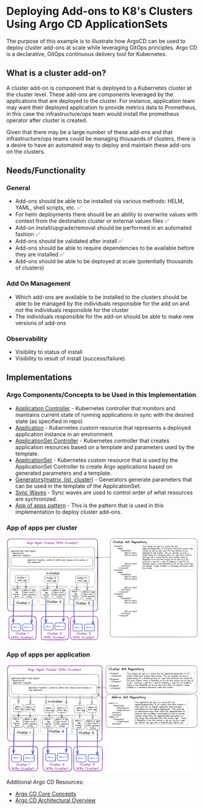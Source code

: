 # Deploying Add-ons to K8's Clusters Using Argo CD ApplicationSets

The purpose of this example is to illustrate how ArgoCD can be used to deploy cluster add-ons at scale while leveraging GitOps principles. Argo CD is a declarative, GitOps continuous delivery tool for Kubernetes.

## What is a cluster add-on?

A cluster add-on is component that is deployed to a Kubernetes cluster at the cluster level.  These add-ons are components leveraged by the applications that are deployed to the cluster.  For instance, application team may want their deployed application to provide metrics data to Prometheus, in this case the infrastructure/ops team would install the prometheus operator after cluster is created.

Given that there may be a large number of these add-ons and that infrastructure/ops teams could be managing thousands of clusters, there is a desire to have an automated way to deploy and maintain these add-ons on the clusters.

## Needs/Functionality

### General

- Add-ons should be able to be installed via various methods: HELM, YAML, shell scripts, etc. :white_check_mark:
- For helm deployments there should be an ability to overwrite values with context from the destination cluster or external values files :white_check_mark:
- Add-on install/upgrade/removal should be performed in an automated fashion :white_check_mark:
- Add-ons should be validated after install :white_check_mark:
- Add-ons should be able to require dependencies to be available before they are installed :white_check_mark:
- Add-ons should be able to be deployed at scale (potentially thousands of clusters)

### Add On Management

- Which add-ons are available to be installed to the clusters should be able to be managed by the individuals responsible for the add on and not the individuals responsible for the cluster
- The individuals responsible for the add-on should be able to make new versions of add-ons

### Observability

- Visibility to status of install
- Visibility to result of install (success/failure)

## Implementations

### Argo Components/Concepts to be Used in this Implementation

- [Application Controller](https://argo-cd.readthedocs.io/en/stable/operator-manual/architecture/#application-controller) - Kubernetes controller that monitors and maintains current state of running applications in sync with the desired state (as specified in repo)
- [Application](https://argo-cd.readthedocs.io/en/stable/operator-manual/declarative-setup/#applications) - Kubernetes custom resource that represents a deployed application instance in an environment.
- [ApplicationSet Controller](https://argo-cd.readthedocs.io/en/stable/operator-manual/applicationset/) - Kubernetes controller that creates application resources based on a template and parameters used by the template.
- [ApplicationSet](https://argo-cd.readthedocs.io/en/stable/operator-manual/applicationset/) - Kubernetes custom resource that is used by the ApplicationSet Controller to create Argo applications based on generated parameters and a template.
- [Generators(matrix, list, cluster)](https://argo-cd.readthedocs.io/en/stable/operator-manual/applicationset/Generators/) - Generators generate parameters that can be used in the template of the ApplicationSet.
- [Sync Waves](https://argo-cd.readthedocs.io/en/stable/user-guide/sync-waves/) - Sync waves are used to control order of what resources are sychronized.
- [App of apps pattern](https://argo-cd.readthedocs.io/en/stable/operator-manual/cluster-bootstrapping/#app-of-apps-pattern) - This is the pattern that is used in this implementation to deploy cluster add-ons.

### App of apps per cluster

![Diagram](single-app-of-apps-per-cluster/cluster-addons.png)

### App of apps per application

![Diagram](app-of-apps-per-add-on/cluster-addons.png)

Additional Argo CD Resources:

- [Argo CD Core Concepts](https://argo-cd.readthedocs.io/en/stable/core_concepts/)
- [Argo CD Architectural Overview](https://argo-cd.readthedocs.io/en/stable/operator-manual/architecture/)
